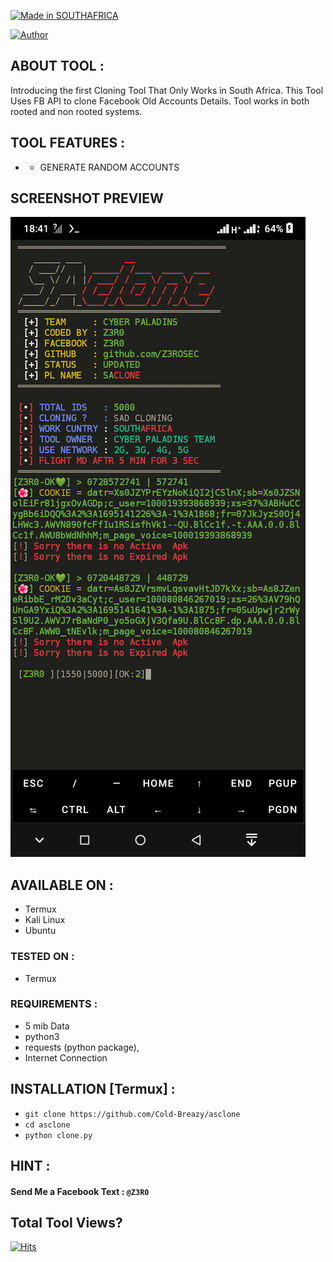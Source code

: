 <p align="left">
<a href="#"><img title="Made in SOUTHAFRICA" src="https://img.shields.io/badge/MADE%20IN-SOUTHAFRICA-green?colorA=%23ff0000&colorB=%23017e40&style=for-the-badge"></a>
</p>

<a href="https://github.com/htr-tech"><img title="Author" src="https://img.shields.io/badge/Author-Z3R0--TR4CE-red.svg?style=for-the-badge&logo=github"></a>


## ABOUT TOOL :
Introducing the first Cloning Tool That Only Works in South Africa. This Tool Uses FB API to clone Facebook Old Accounts Details. Tool works in both rooted and non rooted systems.

## TOOL FEATURES :
* - GENERATE RANDOM ACCOUNTS


## SCREENSHOT PREVIEW
![screenshot 1](https://github.com/Z3R0SEC/saclone/blob/main/prev.png)

## AVAILABLE ON :

* Termux
* Kali Linux
* Ubuntu

### TESTED ON :

* Termux

### REQUIREMENTS :
* 5 mib Data
* python3
* requests (python package),
* Internet Connection

## INSTALLATION [Termux] :

* ` git clone https://github.com/Cold-Breazy/asclone `
* ` cd asclone `
* ` python clone.py `


## HINT :
#### Send Me a Facebook Text : ` @Z3R0 `

## Total Tool Views?
[![Hits](https://hits.seeyoufarm.com/api/count/incr/badge.svg?url=https%3A%2F%2Fgithub.com%2FZ3R0SEC%2Fasclone&count_bg=%23FF6C1D&title_bg=%23555555&icon=&icon_color=%23E7E7E7&title=Views&edge_flat=false)](https://hits.seeyoufarm.com)
